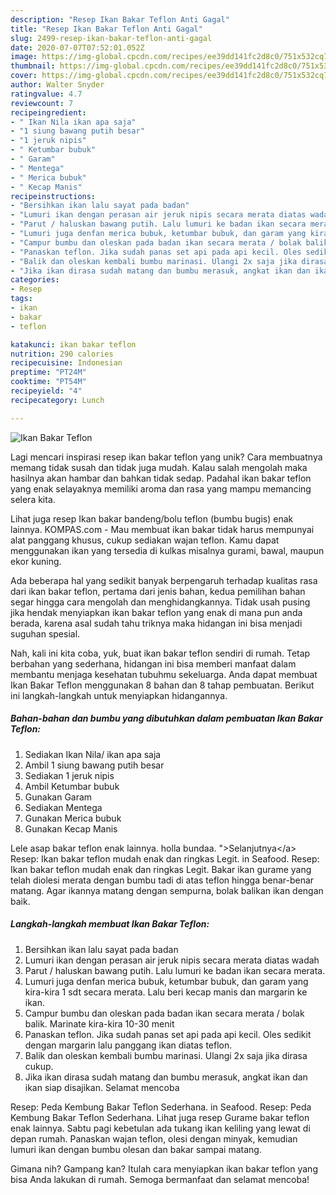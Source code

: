 ```yaml
---
description: "Resep Ikan Bakar Teflon Anti Gagal"
title: "Resep Ikan Bakar Teflon Anti Gagal"
slug: 2499-resep-ikan-bakar-teflon-anti-gagal
date: 2020-07-07T07:52:01.052Z
image: https://img-global.cpcdn.com/recipes/ee39dd141fc2d8c0/751x532cq70/ikan-bakar-teflon-foto-resep-utama.jpg
thumbnail: https://img-global.cpcdn.com/recipes/ee39dd141fc2d8c0/751x532cq70/ikan-bakar-teflon-foto-resep-utama.jpg
cover: https://img-global.cpcdn.com/recipes/ee39dd141fc2d8c0/751x532cq70/ikan-bakar-teflon-foto-resep-utama.jpg
author: Walter Snyder
ratingvalue: 4.7
reviewcount: 7
recipeingredient:
- " Ikan Nila ikan apa saja"
- "1 siung bawang putih besar"
- "1 jeruk nipis"
- " Ketumbar bubuk"
- " Garam"
- " Mentega"
- " Merica bubuk"
- " Kecap Manis"
recipeinstructions:
- "Bersihkan ikan lalu sayat pada badan"
- "Lumuri ikan dengan perasan air jeruk nipis secara merata diatas wadah"
- "Parut / haluskan bawang putih. Lalu lumuri ke badan ikan secara merata."
- "Lumuri juga denfan merica bubuk, ketumbar bubuk, dan garam yang kira-kira 1 sdt secara merata. Lalu beri kecap manis dan margarin ke ikan."
- "Campur bumbu dan oleskan pada badan ikan secara merata / bolak balik. Marinate kira-kira 10-30 menit"
- "Panaskan teflon. Jika sudah panas set api pada api kecil. Oles sedikit dengan margarin lalu panggang ikan diatas teflon."
- "Balik dan oleskan kembali bumbu marinasi. Ulangi 2x saja jika dirasa cukup."
- "Jika ikan dirasa sudah matang dan bumbu merasuk, angkat ikan dan ikan siap disajikan. Selamat mencoba"
categories:
- Resep
tags:
- ikan
- bakar
- teflon

katakunci: ikan bakar teflon 
nutrition: 290 calories
recipecuisine: Indonesian
preptime: "PT24M"
cooktime: "PT54M"
recipeyield: "4"
recipecategory: Lunch

---
```



![Ikan Bakar Teflon](https://img-global.cpcdn.com/recipes/ee39dd141fc2d8c0/751x532cq70/ikan-bakar-teflon-foto-resep-utama.jpg)

Lagi mencari inspirasi resep ikan bakar teflon yang unik? Cara membuatnya memang tidak susah dan tidak juga mudah. Kalau salah mengolah maka hasilnya akan hambar dan bahkan tidak sedap. Padahal ikan bakar teflon yang enak selayaknya memiliki aroma dan rasa yang mampu memancing selera kita.

Lihat juga resep Ikan bakar bandeng/bolu teflon (bumbu bugis) enak lainnya. KOMPAS.com - Mau membuat ikan bakar tidak harus mempunyai alat panggang khusus, cukup sediakan wajan teflon. Kamu dapat menggunakan ikan yang tersedia di kulkas misalnya gurami, bawal, maupun ekor kuning.

Ada beberapa hal yang sedikit banyak berpengaruh terhadap kualitas rasa dari ikan bakar teflon, pertama dari jenis bahan, kedua pemilihan bahan segar hingga cara mengolah dan menghidangkannya. Tidak usah pusing jika hendak menyiapkan ikan bakar teflon yang enak di mana pun anda berada, karena asal sudah tahu triknya maka hidangan ini bisa menjadi suguhan spesial.


Nah, kali ini kita coba, yuk, buat ikan bakar teflon sendiri di rumah. Tetap berbahan yang sederhana, hidangan ini bisa memberi manfaat dalam membantu menjaga kesehatan tubuhmu sekeluarga. Anda dapat membuat Ikan Bakar Teflon menggunakan 8 bahan dan 8 tahap pembuatan. Berikut ini langkah-langkah untuk menyiapkan hidangannya.

<!--inarticleads1-->

##### Bahan-bahan dan bumbu yang dibutuhkan dalam pembuatan Ikan Bakar Teflon:

1. Sediakan  Ikan Nila/ ikan apa saja
1. Ambil 1 siung bawang putih besar
1. Sediakan 1 jeruk nipis
1. Ambil  Ketumbar bubuk
1. Gunakan  Garam
1. Sediakan  Mentega
1. Gunakan  Merica bubuk
1. Gunakan  Kecap Manis


Lele asap bakar teflon enak lainnya. holla bundaa. &#34;&gt;Selanjutnya&lt;/a&gt; Resep: Ikan bakar teflon mudah enak dan ringkas Legit. in Seafood. Resep: Ikan bakar teflon mudah enak dan ringkas Legit. Bakar ikan gurame yang telah diolesi merata dengan bumbu tadi di atas teflon hingga benar-benar matang. Agar ikannya matang dengan sempurna, bolak balikan ikan dengan baik. 

<!--inarticleads2-->

##### Langkah-langkah membuat Ikan Bakar Teflon:

1. Bersihkan ikan lalu sayat pada badan
1. Lumuri ikan dengan perasan air jeruk nipis secara merata diatas wadah
1. Parut / haluskan bawang putih. Lalu lumuri ke badan ikan secara merata.
1. Lumuri juga denfan merica bubuk, ketumbar bubuk, dan garam yang kira-kira 1 sdt secara merata. Lalu beri kecap manis dan margarin ke ikan.
1. Campur bumbu dan oleskan pada badan ikan secara merata / bolak balik. Marinate kira-kira 10-30 menit
1. Panaskan teflon. Jika sudah panas set api pada api kecil. Oles sedikit dengan margarin lalu panggang ikan diatas teflon.
1. Balik dan oleskan kembali bumbu marinasi. Ulangi 2x saja jika dirasa cukup.
1. Jika ikan dirasa sudah matang dan bumbu merasuk, angkat ikan dan ikan siap disajikan. Selamat mencoba


Resep: Peda Kembung Bakar Teflon Sederhana. in Seafood. Resep: Peda Kembung Bakar Teflon Sederhana. Lihat juga resep Gurame bakar teflon enak lainnya. Sabtu pagi kebetulan ada tukang ikan keliling yang lewat di depan rumah. Panaskan wajan teflon, olesi dengan minyak, kemudian lumuri ikan dengan bumbu olesan dan bakar sampai matang. 

Gimana nih? Gampang kan? Itulah cara menyiapkan ikan bakar teflon yang bisa Anda lakukan di rumah. Semoga bermanfaat dan selamat mencoba!
